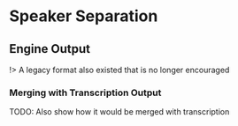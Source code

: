 # Speaker Separation

## Engine Output

[](vtn-standard.example.json ':include :type=code javascript')

!> A legacy format also existed that is no longer encouraged

[](vtn-standard-legacy.example.json ':include :type=code javascript')

### Merging with Transcription Output

TODO: Also show how it would be merged with transcription
